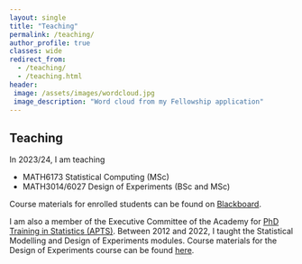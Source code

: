 ```yaml
---
layout: single
title: "Teaching"
permalink: /teaching/
author_profile: true
classes: wide
redirect_from: 
  - /teaching/
  - /teaching.html
header: 
 image: /assets/images/wordcloud.jpg
 image_description: "Word cloud from my Fellowship application"  
---
```


## Teaching

In 2023/24, I am teaching

- MATH6173 Statistical Computing (MSc)
- MATH3014/6027 Design of Experiments (BSc and MSc)

Course materials for enrolled students can be found on [Blackboard](https://blackboard.soton.ac.uk).

I am also a member of the Executive Committee of the Academy for [PhD Training in Statistics (APTS)](http://www.apts.ac.uk/). Between 2012 and 2022, I taught the Statistical Modelling and Design of Experiments modules. Course materials for the Design of Experiments course can be found [here](https://statsdavew.github.io/apts.doe/).


